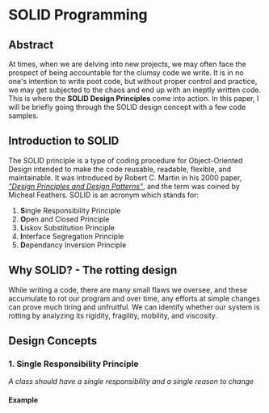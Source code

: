 # SOLID Programming

## Abstract

At times, when we are delving into new projects, we may often face the prospect of being accountable for the clumsy code we write. It is in no one's intention to write poot code, but without proper control and practice, we may get subjected to the chaos and end up with an ineptly written code. This is where the **SOLID Design Principles** come into action. In this paper, I will be briefly going through the SOLID design concept with a few code samples.

## Introduction to SOLID

 The SOLID principle is a type of coding procedure for Object-Oriented Design intended to make the code reusable, readable, flexible, and maintainable. It was introduced by Robert C. Martin in his 2000 paper, [*"Design Principles and Design Patterns"*](https://web.archive.org/web/20150906155800/http:/www.objectmentor.com/resources/articles/Principles_and_Patterns.pdf), and the term was coined by Micheal Feathers. SOLID is an acronym which stands for:
   1) **S**ingle Responsibility Principle
   2) **O**pen and Closed Principle
   3) **L**iskov Substitution Principle
   4) **I**nterface Segregation Principle
   5) **D**ependancy Inversion Principle

## Why SOLID? - The rotting design
While writing a code, there are many small flaws we oversee, and these accumulate to rot our program and over time, any efforts at simple changes can prove much tiring and unfruitful. We can identify whether our system is rotting by analyzing its rigidity, fragility, mobility, and viscosity.

## Design Concepts

### 1. Single Responsibility Principle
  *A class should have a single responsibility and a single reason to change*

#### Example
